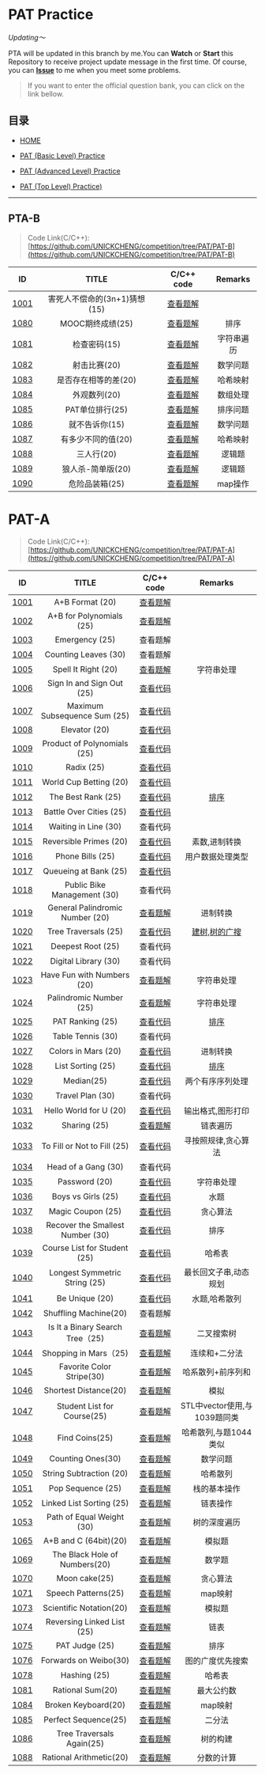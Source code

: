 

# PAT  Practice

*Updating～*<br>

PTA will be updated in this branch by me.You can **Watch** or **Start** this Repository to receive project update message in the first time. Of course, you can **[Issue](https://github.com/UNICKCHENG/competition/issues)** to me when you meet some problems.

> If you want to enter the official question bank, you can click on the link bellow.

## 目录

- [HOME](https://github.com/UNICKCHENG/competition)

- [PAT (Basic Level) Practice](https://pintia.cn/problem-sets/994805260223102976/problems)
- [PAT (Advanced Level) Practice](https://pintia.cn/problem-sets/994805342720868352/problems)
- [PAT (Top Level) Practice)](https://pintia.cn/problem-sets/994805148990160896/problems)

---



## PTA-B

> Code Link(C/C++): [https://github.com/UNICKCHENG/competition/tree/PAT/PAT-B](https://github.com/UNICKCHENG/competition/tree/PAT/PAT-B)

|                              ID                              |             TITLE             |                          C/C++ code                          |  Remarks   |
| :----------------------------------------------------------: | :---------------------------: | :----------------------------------------------------------: | :--------: |
| [1001](https://pintia.cn/problem-sets/994805260223102976/problems/994805325918486528) | 害死人不偿命的(3n+1)猜想 (15) | [查看题解](https://github.com/UNICKCHENG/competition/blob/PAT/PAT-B/1001_%E5%AE%B3%E6%AD%BB%E4%BA%BA%E4%B8%8D%E5%81%BF%E5%91%BD%E7%9A%84(3n%2B1)%E7%8C%9C%E6%83%B3.cpp) |            |
| [1080](https://pintia.cn/problem-sets/994805260223102976/problems/994805261493977088) |       MOOC期终成绩(25)        | [查看题解](https://github.com/Jyeeee/competition/blob/PAT/PAT-B/1080%20MOOC%E6%9C%9F%E7%BB%88%E6%88%90%E7%BB%A9(25).cpp) |    排序    |
| [1081](https://pintia.cn/problem-sets/994805260223102976/problems/994805261217153024) |         检查密码(15)          | [查看题解](https://github.com/UNICKCHENG/competition/blob/PAT/PAT-B/1081%20%E6%A3%80%E6%9F%A5%E5%AF%86%E7%A0%81(15).cpp) | 字符串遍历 |
| [1082](https://pintia.cn/problem-sets/994805260223102976/problems/994805260990660608) |         射击比赛(20)          | [查看题解](https://github.com/UNICKCHENG/competition/blob/PAT/PAT-B/1082%20%E5%B0%84%E5%87%BB%E6%AF%94%E8%B5%9B(20).cpp) |  数学问题  |
| [1083](https://pintia.cn/problem-sets/994805260223102976/problems/994805260780945408) |     是否存在相等的差(20)      | [查看题解](https://github.com/UNICKCHENG/competition/blob/PAT/PAT-B/1083%20%E6%98%AF%E5%90%A6%E5%AD%98%E5%9C%A8%E7%9B%B8%E7%AD%89%E7%9A%84%E5%B7%AE(20).cpp) |  哈希映射  |
| [1084](https://pintia.cn/problem-sets/994805260223102976/problems/994805260583813120) |         外观数列(20)          | [查看题解](https://github.com/UNICKCHENG/competition/blob/PAT/PAT-B/1084%20%E5%A4%96%E8%A7%82%E6%95%B0%E5%88%97(20).cpp) |  数组处理  |
| [1085](https://pintia.cn/problem-sets/994805260223102976/problems/994805260353126400) |        PAT单位排行(25)        | [查看题解](https://github.com/UNICKCHENG/competition/blob/PAT/PAT-B/1085%20PAT%E5%8D%95%E4%BD%8D%E6%8E%92%E8%A1%8C(25).cpp) |  排序问题  |
| [1086](https://pintia.cn/problem-sets/994805260223102976/problems/1038429065476579328) |        就不告诉你(15)         | [查看题解](https://github.com/UNICKCHENG/competition/blob/PAT/PAT-B/1086%20%E5%B0%B1%E4%B8%8D%E5%91%8A%E8%AF%89%E4%BD%A0(15).cpp) |  数学问题  |
| [1087](https://pintia.cn/problem-sets/994805260223102976/problems/1038429191091781632) |      有多少不同的值(20)       | [查看题解](https://github.com/UNICKCHENG/competition/blob/PAT/PAT-B/1087%20%E6%9C%89%E5%A4%9A%E5%B0%91%E4%B8%8D%E5%90%8C%E7%9A%84%E5%80%BC(20).cpp) |  哈希映射  |
| [1088](https://pintia.cn/problem-sets/994805260223102976/problems/1038429286185074688) |          三人行(20)           | [查看题解](https://github.com/UNICKCHENG/competition/blob/PAT/PAT-B/1088%20%E4%B8%89%E4%BA%BA%E8%A1%8C(20).cpp) |   逻辑题   |
| [1089](https://pintia.cn/problem-sets/994805260223102976/problems/1038429385296453632) |       狼人杀-简单版(20)       | [查看题解](https://github.com/UNICKCHENG/competition/blob/PAT/PAT-B/1089%20%E7%8B%BC%E4%BA%BA%E6%9D%80-%E7%AE%80%E5%8D%95%E7%89%88(20).cpp) |   逻辑题   |
| [1090](https://pintia.cn/problem-sets/994805260223102976/problems/1038429484026175488) |        危险品装箱(25)         | [查看题解](https://github.com/UNICKCHENG/competition/blob/PAT/PAT-B/1090%20%E5%8D%B1%E9%99%A9%E5%93%81%E8%A3%85%E7%AE%B1(25).cpp) |  map操作   |



# PAT-A

> Code Link(C/C++):[https://github.com/UNICKCHENG/competition/tree/PAT/PAT-A](https://github.com/UNICKCHENG/competition/tree/PAT/PAT-A)
>

|ID|TITLE|C/C++ code|Remarks|
|:-:|:-:|:-:|:-:|
|[1001](https://pintia.cn/problem-sets/994805342720868352/problems/994805528788582400)|A+B Format (20)|[查看题解](https://github.com/UNICKCHENG/competition/blob/PAT/PAT-A/1001%20A%2BB%20Format%20(20).cpp)||
|[1002](https://pintia.cn/problem-sets/994805342720868352/problems/994805526272000000)|A+B for Polynomials (25)|[查看题解](https://github.com/UNICKCHENG/competition/blob/PAT/PAT-A/1002%20A%2BB%20for%20Polynomials%20(25).cpp)||
|[1003](https://pintia.cn/problem-sets/994805342720868352/problems/994805523835109376)|Emergency (25)|查看题解||
|[1004](https://pintia.cn/problem-sets/994805342720868352/problems/994805521431773184)|Counting Leaves (30)|查看题解||
|[1005](https://pintia.cn/problem-sets/994805342720868352/problems/994805519074574336)|Spell It Right (20)|[查看题解](https://github.com/UNICKCHENG/competition/blob/PAT/PAT-A/1005%20Spell%20It%20Right%20(20).cpp)|字符串处理|
|[1006](https://pintia.cn/problem-sets/994805342720868352/problems/994805516654460928)|Sign In and Sign Out (25)|[查看代码](https://github.com/UNICKCHENG/competition/blob/PAT/PAT-A/1006%20Sign%20In%20and%20Sign%20Out%20(25).cpp)||
|[1007](https://pintia.cn/problem-sets/994805342720868352/problems/994805514284679168)|Maximum Subsequence Sum (25)|[查看代码](https://github.com/UNICKCHENG/competition/blob/PAT/PAT-A/1007%20Maximum%20Subsequence%20Sum%20(25).cpp)||
|[1008](https://pintia.cn/problem-sets/994805342720868352/problems/994805511923286016)|Elevator (20)|[查看代码](https://github.com/UNICKCHENG/competition/blob/PAT/PAT-A/1008%20Elevator%20(20).cpp)||
|[1009](https://pintia.cn/problem-sets/994805342720868352/problems/994805509540921344)|Product of Polynomials (25)|[查看代码](https://github.com/UNICKCHENG/competition/blob/PAT/PAT-A/1009%20Product%20of%20Polynomials%20(25).cpp)||
|[1010](https://pintia.cn/problem-sets/994805342720868352/problems/994805507225665536)|Radix (25)|[查看代码](https://github.com/UNICKCHENG/competition/blob/PAT/PAT-A/1010%20Radix%20(25).cpp)||
|[1011](https://pintia.cn/problem-sets/994805342720868352/problems/994805504927186944)|World Cup Betting (20)|[查看代码](https://github.com/UNICKCHENG/competition/blob/PAT/PAT-A/1011%20World%20Cup%20Betting%20(20).cpp)||
|[1012](https://pintia.cn/problem-sets/994805342720868352/problems/994805502658068480)|The Best Rank (25)|[查看代码](https://github.com/UNICKCHENG/competition/blob/PAT/PAT-A/1012%20The%20Best%20Rank%20(25).cpp)|[排序](https://github.com/UNICKCHENG/competition/issues/1)|
|[1013](https://pintia.cn/problem-sets/994805342720868352/problems/994805500414115840)|Battle Over Cities (25)|[查看代码](https://github.com/UNICKCHENG/competition/blob/PAT/PAT-A/1013%20Battle%20Over%20Cities%20(25).cpp)||
|[1014](https://pintia.cn/problem-sets/994805342720868352/problems/994805498207911936)|Waiting in Line (30)|查看代码||
|[1015](https://pintia.cn/problem-sets/994805342720868352/problems/994805495863296000)|Reversible Primes (20)|[查看代码](https://github.com/UNICKCHENG/competition/blob/PAT/PAT-A/1015%20Reversible%20Primes%20(20).cpp)|素数,进制转换|
|[1016](https://pintia.cn/problem-sets/994805342720868352/problems/994805493648703488)|Phone Bills (25)|[查看代码](https://github.com/UNICKCHENG/competition/blob/PAT/PAT-A/1016%20Phone%20Bills%20(25).cpp)|用户数据处理类型|
|[1017](https://pintia.cn/problem-sets/994805342720868352/problems/994805491530579968)|Queueing at Bank (25)|[查看代码](https://github.com/UNICKCHENG/competition/blob/PAT/PAT-A/1017%20Queueing%20at%20Bank%20(25).cpp)||
|[1018](https://pintia.cn/problem-sets/994805342720868352/problems/994805489282433024)|Public Bike Management (30)|查看代码||
|[1019](https://pintia.cn/problem-sets/994805342720868352/problems/994805487143337984)|General Palindromic Number (20)|[查看题解](https://github.com/UNICKCHENG/competition/blob/PAT/PAT-A/1019%20General%20Palindromic%20Number%20(20).cpp)|进制转换|
|[1020](https://pintia.cn/problem-sets/994805342720868352/problems/994805485033603072)|Tree Traversals (25)|[查看代码](https://github.com/UNICKCHENG/competition/blob/PAT/PAT-A/1020%20Tree%20Traversals%20(25).cpp)|[建树,树的广搜](https://github.com/UNICKCHENG/competition/issues/2)|
|[1021](https://pintia.cn/problem-sets/994805342720868352/problems/994805482919673856)|Deepest Root (25)|查看代码||
|[1022](https://pintia.cn/problem-sets/994805342720868352/problems/994805480801550336)|Digital Library (30)|查看代码||
|[1023](https://pintia.cn/problem-sets/994805342720868352/problems/994805478658260992)|Have Fun with Numbers (20)|[查看题解](https://github.com/UNICKCHENG/competition/blob/PAT/PAT-A/1023%20Have%20Fun%20with%20Numbers%20(20).cpp)|字符串处理|
|[1024](https://pintia.cn/problem-sets/994805342720868352/problems/994805476473028608)|Palindromic Number (25)|[查看题解](https://github.com/UNICKCHENG/competition/blob/PAT/PAT-A/1024%20Palindromic%20Number%20(25).cpp)|字符串处理|
|[1025](https://pintia.cn/problem-sets/994805342720868352/problems/994805474338127872)|PAT Ranking (25)|[查看代码](https://github.com/UNICKCHENG/competition/blob/PAT/PAT-A/1025%20PAT%20Ranking%20(25).cpp)|[排序](https://github.com/UNICKCHENG/competition/issues/1)|
|[1026](https://pintia.cn/problem-sets/994805342720868352/problems/994805472333250560)|Table Tennis (30)|查看代码||
|[1027](https://pintia.cn/problem-sets/994805342720868352/problems/994805470349344768)|Colors in Mars (20)|[查看代码](https://github.com/UNICKCHENG/competition/blob/PAT/PAT-A/1027%20Colors%20in%20Mars%20(20).cpp)|进制转换|
|[1028](https://pintia.cn/problem-sets/994805342720868352/problems/994805468327690240)|List Sorting (25)|[查看代码](https://github.com/UNICKCHENG/competition/blob/PAT/PAT-A/1028%20List%20Sorting%20(25).cpp)|[排序](https://github.com/UNICKCHENG/competition/issues/1)|
|[1029](https://pintia.cn/problem-sets/994805342720868352/problems/994805466364755968)|Median(25)|[查看代码](https://github.com/UNICKCHENG/competition/blob/PAT/PAT-A/1029%20Median%EF%BC%8825%20point(s)%EF%BC%89.cpp)|两个有序序列处理|
|[1030](https://pintia.cn/problem-sets/994805342720868352/problems/994805464397627392)|Travel Plan (30)|查看代码||
|[1031](https://pintia.cn/problem-sets/994805342720868352/problems/994805462535356416)|Hello World for U (20)|[查看代码](https://github.com/UNICKCHENG/competition/blob/PAT/PAT-A/1031%20Hello%20World%20for%20U%20(20).cpp)|输出格式,图形打印|
|[1032](https://pintia.cn/problem-sets/994805342720868352/problems/994805460652113920)|Sharing (25)|[查看题解](https://github.com/UNICKCHENG/competition/blob/PAT/PAT-A/1032%20Sharing%20(25).cpp)|链表遍历|
|[1033](https://pintia.cn/problem-sets/994805342720868352/problems/994805458722734080)|To Fill or Not to Fill (25)|[查看代码](https://github.com/UNICKCHENG/competition/blob/PAT/PAT-A/1033%20To%20Fill%20or%20Not%20to%20Fill%20(25).cpp)|寻按照规律,贪心算法|
|[1034](https://pintia.cn/problem-sets/994805342720868352/problems/994805456881434624)|Head of a Gang (30)|查看代码||
|[1035](https://pintia.cn/problem-sets/994805342720868352/problems/994805454989803520)|Password (20)|[查看代码](https://github.com/UNICKCHENG/competition/blob/PAT/PAT-A/1035%20Password%20(20).cpp)|字符串处理|
|[1036](https://pintia.cn/problem-sets/994805342720868352/problems/994805453203030016)|Boys vs Girls (25)|[查看代码](https://github.com/UNICKCHENG/competition/blob/PAT/PAT-A/1036%20Boys%20vs%20Girls%20(25).cpp)|水题|
|[1037](https://pintia.cn/problem-sets/994805342720868352/problems/994805451374313472)|Magic Coupon (25)|[查看代码](https://github.com/UNICKCHENG/competition/blob/PAT/PAT-A/1037%20Magic%20Coupon%20(25).cpp)|贪心算法|
|[1038](https://pintia.cn/problem-sets/994805342720868352/problems/994805449625288704)|Recover the Smallest Number (30)|[查看代码](https://github.com/UNICKCHENG/competition/blob/PAT/PAT-A/1038%20Recover%20the%20Smallest%20Number%20(30).cpp)|排序|
|[1039](https://pintia.cn/problem-sets/994805342720868352/problems/994805447855292416)|Course List for Student (25)|[查看代码](https://github.com/UNICKCHENG/competition/blob/PAT/PAT-A/1039%20Course%20List%20for%20Student%20(25).cpp)|哈希表|
|[1040](https://pintia.cn/problem-sets/994805342720868352/problems/994805446102073344)|Longest Symmetric String (25)|[查看代码](https://github.com/UNICKCHENG/competition/blob/PAT/PAT-A/1040%20Longest%20Symmetric%20String%20(25).cpp)|最长回文子串,动态规划|
|[1041](https://pintia.cn/problem-sets/994805342720868352/problems/994805444361437184)|Be Unique (20)|[查看代码](https://github.com/UNICKCHENG/competition/blob/PAT/PAT-A/1041%20Be%20Unique%20(20).cpp)|水题,哈希散列|
|[1042](https://pintia.cn/problem-sets/994805342720868352/problems/994805442671132672)|Shuffling Machine(20)|查看题解||
|[1043](https://pintia.cn/problem-sets/994805342720868352/problems/994805440976633856)|Is It a Binary Search Tree（25)|[查看题解](https://github.com/UNICKCHENG/competition/blob/PAT/PAT-A/1043%20Is%20It%20a%20Binary%20Search%20Tree%EF%BC%8825%EF%BC%89.cpp)|二叉搜索树|
|[1044](https://pintia.cn/problem-sets/994805342720868352/problems/994805439202443264)|Shopping in Mars（25)|[查看题解](https://github.com/UNICKCHENG/competition/blob/PAT/PAT-A/1044%20Shopping%20in%20Mars(25).cpp)|连续和+二分法|
|[1045](https://pintia.cn/problem-sets/994805342720868352/problems/994805437411475456)|Favorite Color Stripe(30)|[查看题解](https://github.com/UNICKCHENG/competition/blob/PAT/PAT-A/1045%20Favorite%20Color%20Stripe(30).cpp)|哈系散列+前序列和|
|[1046](https://pintia.cn/problem-sets/994805342720868352/problems/994805435700199424)|Shortest Distance(20)|[查看题解](https://github.com/UNICKCHENG/competition/blob/PAT/PAT-A/1046%20Shortest%20Distance(20).cpp)|模拟|
|[1047](https://pintia.cn/problem-sets/994805342720868352/problems/994805433955368960)|Student List for Course(25)|[查看题解](https://github.com/UNICKCHENG/competition/blob/PAT/PAT-A/1047%20Student%20List%20for%20Course(25).cpp)|STL中vector使用,与1039题同类|
|[1048](https://pintia.cn/problem-sets/994805342720868352/problems/994805432256675840)|Find Coins(25)|[查看题解](https://github.com/UNICKCHENG/competition/blob/PAT/PAT-A/1048%20Find%20Coins(25).cpp)|哈希散列,与题1044类似|
|[1049](https://pintia.cn/problem-sets/994805342720868352/problems/994805430595731456)|Counting Ones(30)|[查看题解](https://github.com/UNICKCHENG/competition/blob/PAT/PAT-A/1049%20Counting%20Ones(30).cpp)|数学问题|
|[1050](https://pintia.cn/problem-sets/994805342720868352/problems/994805429018673152)|String Subtraction (20)|[查看题解](https://github.com/UNICKCHENG/competition/blob/PAT/PAT-A/1050%20String%20Subtraction%20(20).cpp)|哈希散列|
|[1051](https://pintia.cn/problem-sets/994805342720868352/problems/994805427332562944)|Pop Sequence (25)|[查看题解](https://github.com/UNICKCHENG/competition/blob/PAT/PAT-A/1051%20Pop%20Sequence%20(25).cpp)|栈的基本操作|
|[1052](https://pintia.cn/problem-sets/994805342720868352/problems/994805425780670464)|Linked List Sorting (25)|[查看题解](https://github.com/UNICKCHENG/competition/blob/PAT/PAT-A/1052%20Linked%20List%20Sorting%20(25).cpp)|链表操作|
|[1053](https://pintia.cn/problem-sets/994805342720868352/problems/994805424153280512)|Path of Equal Weight (30)|[查看题解](https://github.com/UNICKCHENG/competition/blob/PAT/PAT-A/1053%20Path%20of%20Equal%20Weight%20(30).cpp)|树的深度遍历|
|[1065](https://pintia.cn/problem-sets/994805342720868352/problems/994805406352654336)|A+B and C (64bit)(20)|[查看题解](https://github.com/UNICKCHENG/competition/blob/PAT/PAT-A/1065%20A%2BB%20and%20C%20(64bit)(20).cpp)|模拟题|
|[1069](https://pintia.cn/problem-sets/994805342720868352/problems/994805400954585088)|The Black Hole of Numbers(20)|[查看题解](https://github.com/UNICKCHENG/competition/blob/PAT/PAT-A/1069%20The%20Black%20Hole%20of%20Numbers%20(20).cpp)|数学题|
|[1070](https://pintia.cn/problem-sets/994805342720868352/problems/994805399578853376)|Moon cake(25)|[查看题解](https://github.com/UNICKCHENG/competition/blob/PAT/PAT-A/1070%20Mooncake(25).cpp)|贪心算法|
|[1071](https://pintia.cn/problem-sets/994805342720868352/problems/994805398257647616)|Speech Patterns(25)|[查看题解](https://github.com/UNICKCHENG/competition/blob/PAT/PAT-A/1071%20Speech%20Patterns(25).cpp)|map映射|
|[1073](https://pintia.cn/problem-sets/994805342720868352/problems/994805395707510784)|Scientific Notation(20)|[查看题解](https://github.com/UNICKCHENG/competition/blob/PAT/PAT-A/1073%20Scientific%20Notation(20).cpp)|模拟题|
|[1074](https://pintia.cn/problem-sets/994805342720868352/problems/994805394512134144)|Reversing Linked List (25)|[查看题解](https://github.com/UNICKCHENG/competition/blob/PAT/PAT-A/1074%20Reversing%20Linked%20List%20(25).cpp)|链表|
|[1075](https://pintia.cn/problem-sets/994805342720868352/problems/994805393241260032)|PAT Judge (25)|[查看题解](https://github.com/UNICKCHENG/competition/blob/PAT/PAT-A/1075%20PAT%20Judge%20(25)%20.cpp)|排序|
|[1076](https://pintia.cn/problem-sets/994805342720868352/problems/994805392092020736)|Forwards on Weibo(30)|[查看题解](https://github.com/UNICKCHENG/competition/blob/PAT/PAT-A/1076%20Forwards%20on%20Weibo(30).cpp)|图的广度优先搜索|
|[1078](https://pintia.cn/problem-sets/994805342720868352/problems/994805389634158592)|Hashing (25)|[查看题解](https://github.com/UNICKCHENG/competition/blob/PAT/PAT-A/1078%20Hashing%20(25).cpp)|哈希表|
|[1081](https://pintia.cn/problem-sets/994805342720868352/problems/994805386161274880)|Rational Sum(20)|[查看题解](https://github.com/UNICKCHENG/competition/blob/PAT/PAT-A/1081%20Rational%20Sum(20).cpp)|最大公约数|
|[1084](https://pintia.cn/problem-sets/994805342720868352/problems/994805382902300672)|Broken Keyboard(20)|[查看题解](https://github.com/UNICKCHENG/competition/blob/PAT/PAT-A/1084%20Broken%20Keyboard(20).cpp)|map映射|
|[1085](https://pintia.cn/problem-sets/994805342720868352/problems/994805381845336064)|Perfect Sequence(25)|[查看题解](https://github.com/UNICKCHENG/competition/blob/PAT/PAT-A/1085%20Perfect%20Sequence(25).cpp)|二分法|
|[1086](https://pintia.cn/problem-sets/994805342720868352/problems/994805380754817024)|Tree Traversals Again(25)|[查看题解](https://github.com/UNICKCHENG/competition/blob/PAT/PAT-A/1086%20Tree%20Traversals%20Again(25).cpp)|树的构建|
|[1088](https://pintia.cn/problem-sets/994805342720868352/problems/994805378443755520)|Rational Arithmetic(20)|[查看题解](https://github.com/UNICKCHENG/competition/blob/PAT/PAT-A/1088%20Rational%20Arithmetic(20).cpp)|分数的计算|

